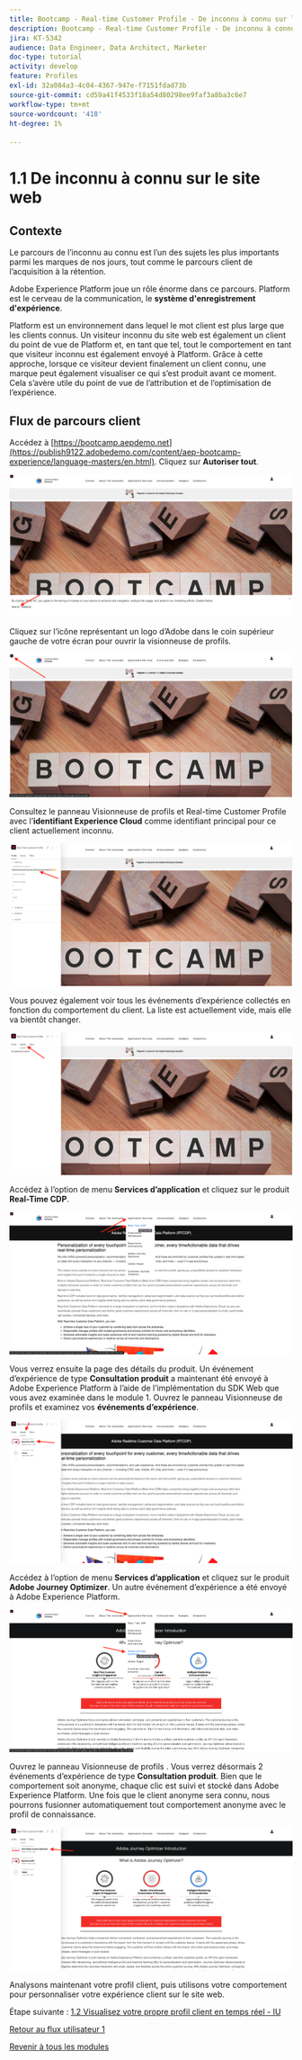 ```yaml
---
title: Bootcamp - Real-time Customer Profile - De inconnu à connu sur le site web
description: Bootcamp - Real-time Customer Profile - De inconnu à connu sur le site web
jira: KT-5342
audience: Data Engineer, Data Architect, Marketer
doc-type: tutorial
activity: develop
feature: Profiles
exl-id: 32a084a3-4c04-4367-947e-f7151fdad73b
source-git-commit: cd59a41f4533f18a54d80298ee9faf3a8ba3c6e7
workflow-type: tm+mt
source-wordcount: '418'
ht-degree: 1%

---
```


# 1.1 De inconnu à connu sur le site web

## Contexte

Le parcours de l’inconnu au connu est l’un des sujets les plus importants parmi les marques de nos jours, tout comme le parcours client de l’acquisition à la rétention.

Adobe Experience Platform joue un rôle énorme dans ce parcours. Platform est le cerveau de la communication, le **système d&#39;enregistrement d&#39;expérience**.

Platform est un environnement dans lequel le mot client est plus large que les clients connus. Un visiteur inconnu du site web est également un client du point de vue de Platform et, en tant que tel, tout le comportement en tant que visiteur inconnu est également envoyé à Platform. Grâce à cette approche, lorsque ce visiteur devient finalement un client connu, une marque peut également visualiser ce qui s’est produit avant ce moment. Cela s’avère utile du point de vue de l’attribution et de l’optimisation de l’expérience.

## Flux de parcours client

Accédez à [https://bootcamp.aepdemo.net](https://publish9122.adobedemo.com/content/aep-bootcamp-experience/language-masters/en.html). Cliquez sur **Autoriser tout**.

![DSN](./images/web8.png)

Cliquez sur l’icône représentant un logo d’Adobe dans le coin supérieur gauche de votre écran pour ouvrir la visionneuse de profils.

![Démonstration](./images/pv1.png)

Consultez le panneau Visionneuse de profils et Real-time Customer Profile avec l’**identifiant Experience Cloud** comme identifiant principal pour ce client actuellement inconnu.

![Démonstration](./images/pv2.png)

Vous pouvez également voir tous les événements d’expérience collectés en fonction du comportement du client. La liste est actuellement vide, mais elle va bientôt changer.

![Démonstration](./images/pv3.png)

Accédez à l’option de menu **Services d’application** et cliquez sur le produit **Real-Time CDP**.

![Démonstration](./images/pv4.png)

Vous verrez ensuite la page des détails du produit. Un événement d’expérience de type **Consultation produit** a maintenant été envoyé à Adobe Experience Platform à l’aide de l’implémentation du SDK Web que vous avez examinée dans le module 1. Ouvrez le panneau Visionneuse de profils et examinez vos **événements d’expérience**.

![Démonstration](./images/pv5.png)

Accédez à l’option de menu **Services d’application** et cliquez sur le produit **Adobe Journey Optimizer**. Un autre événement d’expérience a été envoyé à Adobe Experience Platform.

![Démonstration](./images/pv7.png)

Ouvrez le panneau Visionneuse de profils . Vous verrez désormais 2 événements d’expérience de type **Consultation produit**. Bien que le comportement soit anonyme, chaque clic est suivi et stocké dans Adobe Experience Platform. Une fois que le client anonyme sera connu, nous pourrons fusionner automatiquement tout comportement anonyme avec le profil de connaissance.

![Démonstration](./images/pv8.png)

Analysons maintenant votre profil client, puis utilisons votre comportement pour personnaliser votre expérience client sur le site web.

Étape suivante : [1.2 Visualisez votre propre profil client en temps réel - IU](./ex2.md)

[Retour au flux utilisateur 1](./uc1.md)

[Revenir à tous les modules](../../overview.md)
